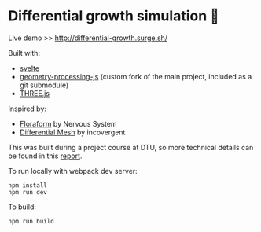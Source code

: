 # Differential growth simulation 🌸

Live demo >> http://differential-growth.surge.sh/

Built with:

* [svelte](https://svelte.dev/)
* [geometry-processing-js](https://github.com/GeometryCollective/geometry-processing-js) (custom fork of the main project, included as a git submodule)
* [THREE.js](https://threejs.org/)

Inspired by:

* [Floraform](https://n-e-r-v-o-u-s.com/blog/?p=6721) by Nervous System
* [Differential Mesh](https://inconvergent.net/generative/differential-mesh/) by incovergent

This was built during a project course at DTU, so more technical details can be found in this [report](https://em-yu.github.io/023a43b2e736db29b57e9d7f38902bed.pdf).

To run locally with webpack dev server:

```
npm install
npm run dev
```

To build:

```npm run build```
